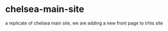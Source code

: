 # chelsea-main-site
 a replicate of chelsea main site, we are adding a new front page to trhis site
